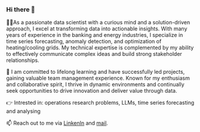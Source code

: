 ### Hi there 👋

 👩‍💻As a passionate data scientist with a curious mind and a solution-driven approach, I excel at transforming data into actionable insights. With many years of experience in the banking and energy industries, I specialize in time series forecasting, anomaly detection, and optimization of heating/cooling grids. My technical expertise is complemented by my ability to effectively communicate complex ideas and build strong stakeholder relationships.

:blue_heart: I am committed to lifelong learning and have successfully led projects, gaining valuable team management experience. Known for my enthusiasm and collaborative spirit, I thrive in dynamic environments and continually seek opportunities to drive innovation and deliver value through data.

:point_right: Intrested in: operations research problems, LLMs, time series forecasting and analysing 

📫 Reach out to me via [LinkenIn](https://www.linkedin.com/in/mihaela-daniela-morariu/) and [mail](mailto:daniela.morariu1990@gmail.com).

